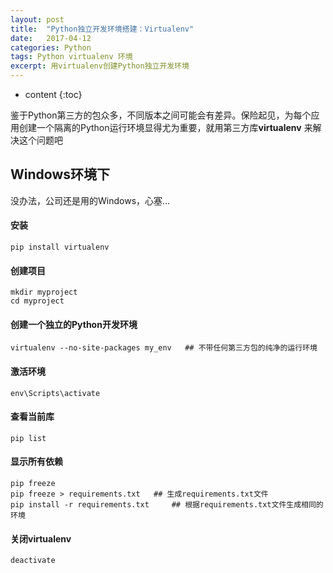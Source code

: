 ```yaml
---
layout: post
title:  "Python独立开发环境搭建：Virtualenv"
date:   2017-04-12
categories: Python
tags: Python virtualenv 环境 
excerpt: 用virtualenv创建Python独立开发环境
---
```


* content
{:toc}




鉴于Python第三方的包众多，不同版本之间可能会有差异。保险起见，为每个应用创建一个隔离的Python运行环境显得尤为重要，就用第三方库**virtualenv** 来解决这个问题吧



## Windows环境下

没办法，公司还是用的Windows，心塞...

#### 安装

```shell
pip install virtualenv
```

#### 创建项目

```shell
mkdir myproject
cd myproject
```

#### 创建一个独立的Python开发环境

```shell
virtualenv --no-site-packages my_env   ## 不带任何第三方包的纯净的运行环境
```

#### 激活环境

```shell
env\Scripts\activate
```

#### 查看当前库

```shell
pip list
```

#### 显示所有依赖

```shell
pip freeze
pip freeze > requirements.txt	## 生成requirements.txt文件
pip install -r requirements.txt		## 根据requirements.txt文件生成相同的环境
```

#### 关闭virtualenv

```shell
deactivate
```

